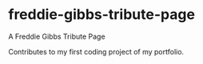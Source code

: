 # freddie-gibbs-tribute-page
A Freddie Gibbs Tribute Page


Contributes to my first coding project of my portfolio.
